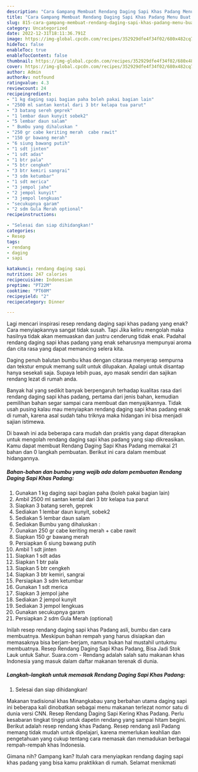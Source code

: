 ```yaml
---
description: "Cara Gampang Membuat Rendang Daging Sapi Khas Padang Menu Buat lebaran"
title: "Cara Gampang Membuat Rendang Daging Sapi Khas Padang Menu Buat lebaran"
slug: 815-cara-gampang-membuat-rendang-daging-sapi-khas-padang-menu-buat-lebaran
category: Uncategorized
date: 2022-12-31T18:11:36.791Z
image: https://img-global.cpcdn.com/recipes/352929dfe4f34f02/680x482cq70/rendang-daging-sapi-khas-padang-foto-resep-utama.jpg
hideToc: false
enableToc: true
enableTocContent: false
thumbnail: https://img-global.cpcdn.com/recipes/352929dfe4f34f02/680x482cq70/rendang-daging-sapi-khas-padang-foto-resep-utama.jpg
cover: https://img-global.cpcdn.com/recipes/352929dfe4f34f02/680x482cq70/rendang-daging-sapi-khas-padang-foto-resep-utama.jpg
author: Admin
authorAv: notfound
ratingvalue: 4.3
reviewcount: 24
recipeingredient:
- "1 kg daging sapi bagian paha boleh pakai bagian lain"
- "2500 ml santan kental dari 3 btr kelapa tua parut"
- "3 batang sereh geprek"
- "1 lembar daun kunyit sobek2"
- "5 lembar daun salam"
- " Bumbu yang dihaluskan "
- "250 gr cabe keriting merah  cabe rawit"
- "150 gr bawang merah"
- "6 siung bawang putih"
- "1 sdt jinten"
- "1 sdt adas"
- "1 btr pala"
- "5 btr cengkeh"
- "3 btr kemiri sangrai"
- "3 sdm ketumbar"
- "1 sdt merica"
- "3 jempol jahe"
- "2 jempol kunyit"
- "3 jempol lengkuas"
- "secukupnya garam"
- "2 sdm Gula Merah optional"
recipeinstructions:

- "Selesai dan siap dihidangkan!"
categories:
- Resep
tags:
- rendang
- daging
- sapi

katakunci: rendang daging sapi 
nutrition: 247 calories
recipecuisine: Indonesian
preptime: "PT22M"
cooktime: "PT60M"
recipeyield: "2"
recipecategory: Dinner

---
```



Lagi mencari inspirasi resep rendang daging sapi khas padang yang enak? Cara menyiapkannya sangat tidak susah. Tapi Jika keliru mengolah maka hasilnya tidak akan memuaskan dan justru cenderung tidak enak. Padahal rendang daging sapi khas padang yang enak seharusnya mempunyai aroma dan cita rasa yang dapat memancing selera kita.


Daging penuh balutan bumbu khas dengan citarasa menyerap sempurna dan tekstur empuk memang sulit untuk dilupakan. Apalagi untuk disantap hanya sesekali saja. Supaya lebih puas, ayo masak sendiri dan sajikan rendang lezat di rumah anda.

Banyak hal yang sedikit banyak berpengaruh terhadap kualitas rasa dari rendang daging sapi khas padang, pertama dari jenis bahan, kemudian pemilihan bahan segar sampai cara membuat dan menyajikannya. Tidak usah pusing kalau mau menyiapkan rendang daging sapi khas padang enak di rumah, karena asal sudah tahu triknya maka hidangan ini bisa menjadi sajian istimewa.


Di bawah ini ada beberapa cara mudah dan praktis yang dapat diterapkan untuk mengolah rendang daging sapi khas padang yang siap dikreasikan. Kamu dapat membuat Rendang Daging Sapi Khas Padang memakai 21 bahan dan 0 langkah pembuatan. Berikut ini cara dalam membuat hidangannya.

<!--inarticleads1-->

##### Bahan-bahan dan bumbu yang wajib ada dalam pembuatan Rendang Daging Sapi Khas Padang:

1. Gunakan 1 kg daging sapi bagian paha (boleh pakai bagian lain)
1. Ambil 2500 ml santan kental dari 3 btr kelapa tua parut
1. Siapkan 3 batang sereh, geprek
1. Sediakan 1 lembar daun kunyit, sobek2
1. Sediakan 5 lembar daun salam
1. Sediakan  Bumbu yang dihaluskan :
1. Gunakan 250 gr cabe keriting merah + cabe rawit
1. Siapkan 150 gr bawang merah
1. Persiapkan 6 siung bawang putih
1. Ambil 1 sdt jinten
1. Siapkan 1 sdt adas
1. Siapkan 1 btr pala
1. Siapkan 5 btr cengkeh
1. Siapkan 3 btr kemiri, sangrai
1. Persiapkan 3 sdm ketumbar
1. Gunakan 1 sdt merica
1. Siapkan 3 jempol jahe
1. Sediakan 2 jempol kunyit
1. Sediakan 3 jempol lengkuas
1. Gunakan secukupnya garam
1. Persiapkan 2 sdm Gula Merah (optional)


Inilah resep rendang daging sapi khas Padang asli, bumbu dan cara membuatnya. Meskipun bahan rempah yang harus disiapkan dan memasaknya bisa berjam-berjam, namun bukan hal mustahil untukmu membuatnya. Resep Rendang Daging Sapi Khas Padang, Bisa Jadi Stok Lauk untuk Sahur. Suara.com - Rendang adalah salah satu makanan khas Indonesia yang masuk dalam daftar makanan terenak di dunia. 

<!--inarticleads2-->

##### Langkah-langkah untuk memasak Rendang Daging Sapi Khas Padang:


1. Selesai dan siap dihidangkan!

Makanan tradisional khas Minangkabau yang berbahan utama daging sapi ini beberapa kali dinobatkan sebagai menu makanan terlezat nomor satu di dunia versi CNN. Resep Rendang Daging Sapi Kering Khas Padang. Perlu kesabaran tingkat tinggi untuk dapetin rendang yang sampai hitam begini. Berikut adalah resep rendang khas Padang. Resep rendang asli Padang memang tidak mudah untuk dipelajari, karena memerlukan keahlian dan pengetahuan yang cukup tentang cara memasak dan memadukan berbagai rempah-rempah khas Indonesia. 

Gimana nih? Gampang kan? Itulah cara menyiapkan rendang daging sapi khas padang yang bisa kamu praktikkan di rumah. Selamat menikmati
